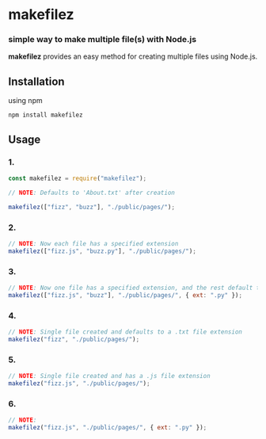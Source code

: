 # makefilez 

### simple way to make multiple file(s) with Node.js

**makefilez** provides an easy method for creating multiple files using Node.js.

## Installation

using npm

```
npm install makefilez

```

## Usage

### 1.

```js
const makefilez = require("makefilez");

// NOTE: Defaults to 'About.txt' after creation

makefilez(["fizz", "buzz"], "./public/pages/");
```

### 2.

```js
// NOTE: Now each file has a specified extension
makefilez(["fizz.js", "buzz.py"], "./public/pages/");
```

### 3.

```js
// NOTE: Now one file has a specified extension, and the rest default to a .py extension
makefilez(["fizz.js", "buzz"], "./public/pages/", { ext: ".py" });
```

### 4.

```js
// NOTE: Single file created and defaults to a .txt file extension
makefilez("fizz", "./public/pages/");
```

### 5.

```js
// NOTE: Single file created and has a .js file extension
makefilez("fizz.js", "./public/pages/");
```

### 6.

```js
// NOTE:
makefilez("fizz.js", "./public/pages/", { ext: ".py" });
```
